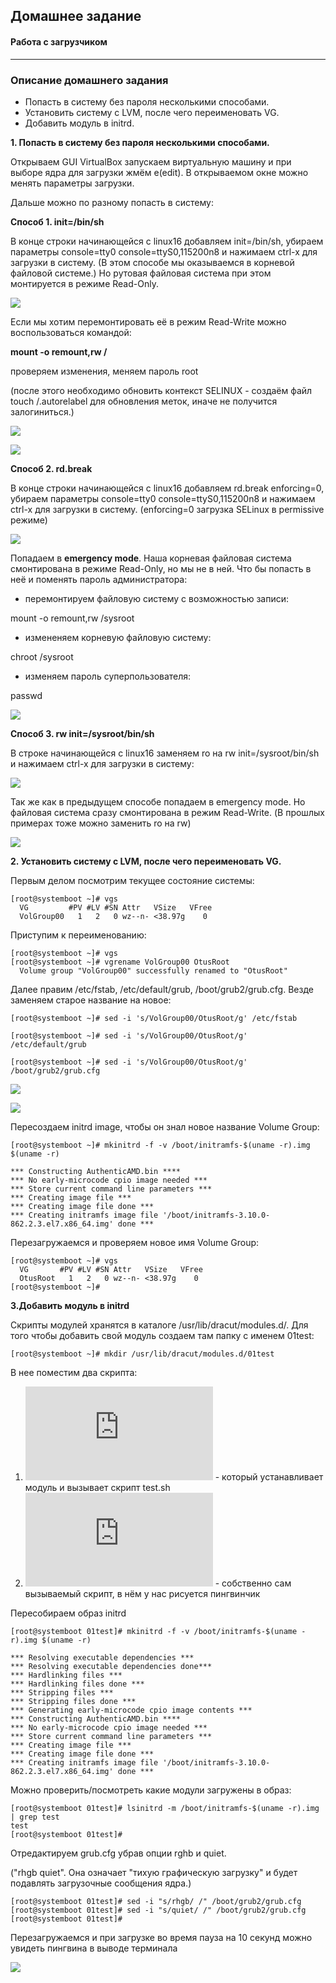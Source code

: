 
## Домашнее задание  

#### Работа с загрузчиком


---

### Описание домашнего задания

* Попасть в систему без пароля несколькими способами.
* Установить систему с LVM, после чего переименовать VG.
* Добавить модуль в initrd.



**1. Попасть в систему без пароля несколькими способами.**

Открываем GUI VirtualBox запускаем виртуальную машину и при выборе ядра для загрузки жмём e(edit). В открываемом окне можно менять параметры загрузки.

Дальше можно по разному попасть в систему:

**Способ 1. init=/bin/sh**

В конце строки начинающейся с linux16 добавляем init=/bin/sh, убираем параметры console=tty0 console=ttyS0,115200n8 и нажимаем сtrl-x для загрузки в систему. 
(В этом способе мы оказываемся в корневой файловой системе.) 
Но рутовая файловая система при этом монтируется в режиме Read-Only. 

![](https://github.com/buravtsovpavel/OTUS-homeworks/blob/master/07-boot-grub2/screenshots/1_1.jpg)

Если мы хотим перемонтировать её в режим Read-Write можно воспользоваться командой:

**mount -o remount,rw /**

проверяем изменения, меняем пароль root

(после этого необходимо обновить контекст SELINUX - создаём файл touch /.autorelabel для обновления меток, иначе не получится залогиниться.)

![](https://github.com/buravtsovpavel/OTUS-homeworks/blob/master/07-boot-grub2/screenshots/1_2.jpg)

![](https://github.com/buravtsovpavel/OTUS-homeworks/blob/master/07-boot-grub2/screenshots/1_3.jpg)


**Способ 2. rd.break**

В конце строки начинающейся с linux16 добавляем rd.break enforcing=0, убираем параметры console=tty0 console=ttyS0,115200n8 и нажимаем сtrl-x для загрузки в систему. 
(enforcing=0 загрузка SELinux в permissive режиме)

![](https://github.com/buravtsovpavel/OTUS-homeworks/blob/master/07-boot-grub2/screenshots/rd.jpg)

Попадаем в **emergency mode**. Наша корневая файловая система смонтирована в режиме Read-Only, но мы не в ней. Что бы попасть в неё и поменять пароль администратора:

* перемонтируем файловую систему с возможностью записи:

mount -o remount,rw /sysroot 

* измененяем корневую файловую систему:

chroot /sysroot

* изменяем пароль суперпользователя:

passwd


![](https://github.com/buravtsovpavel/OTUS-homeworks/blob/master/07-boot-grub2/screenshots/rd_3.jpg)



**Способ 3. rw init=/sysroot/bin/sh**

В строке начинающейся с linux16 заменяем ro на rw init=/sysroot/bin/sh и нажимаем сtrl-x
для загрузки в систему:

![](https://github.com/buravtsovpavel/OTUS-homeworks/blob/master/07-boot-grub2/screenshots/1_3_2.jpg)

Так же как в предыдущем способе попадаем в emergency mode. Но файловая система сразу
смонтирована в режим Read-Write.  (В прошлых примерах тоже можно заменить ro на rw)

![](https://github.com/buravtsovpavel/OTUS-homeworks/blob/master/07-boot-grub2/screenshots/1_3_4%20!%203%20%D1%81%D0%BF%D0%BE%D1%81%D0%BE%D0%B1.jpg)


**2. Установить систему с LVM, после чего переименовать VG.**

Первым делом посмотрим текущее состояние системы:

```
[root@systemboot ~]# vgs
  VG         #PV #LV #SN Attr   VSize   VFree
  VolGroup00   1   2   0 wz--n- <38.97g    0 
```
Приступим к переименованию:

```
[root@systemboot ~]# vgs
[root@systemboot ~]# vgrename VolGroup00 OtusRoot
  Volume group "VolGroup00" successfully renamed to "OtusRoot"
```
Далее правим /etc/fstab, /etc/default/grub, /boot/grub2/grub.cfg. Везде заменяем старое
название на новое: 

```
[root@systemboot ~]# sed -i 's/VolGroup00/OtusRoot/g' /etc/fstab

[root@systemboot ~]# sed -i 's/VolGroup00/OtusRoot/g' /etc/default/grub

[root@systemboot ~]# sed -i 's/VolGroup00/OtusRoot/g' /boot/grub2/grub.cfg
```
![](https://github.com/buravtsovpavel/OTUS-homeworks/blob/master/07-boot-grub2/screenshots/2_3(%D1%81%D1%82%D0%B0%D0%BB%D0%BE).jpg)

![](https://github.com/buravtsovpavel/OTUS-homeworks/blob/master/07-boot-grub2/screenshots/2_5(%D1%81%D1%82%D0%B0%D0%BB%D0%BE).jpg)


Пересоздаем initrd image, чтобы он знал новое название Volume Group:

```
[root@systemboot ~]# mkinitrd -f -v /boot/initramfs-$(uname -r).img $(uname -r)

*** Constructing AuthenticAMD.bin ****
*** No early-microcode cpio image needed ***
*** Store current command line parameters ***
*** Creating image file ***
*** Creating image file done ***
*** Creating initramfs image file '/boot/initramfs-3.10.0-862.2.3.el7.x86_64.img' done ***
```
Перезагружаемся и проверяем новое имя Volume Group:

```
[root@systemboot ~]# vgs
  VG       #PV #LV #SN Attr   VSize   VFree
  OtusRoot   1   2   0 wz--n- <38.97g    0 
[root@systemboot ~]# 
```


**3.Добавить модуль в initrd**

Скрипты модулей хранятся в каталоге /usr/lib/dracut/modules.d/. Для того чтобы добавить свой модуль создаем там папку с именем 01test:

```
[root@systemboot ~]# mkdir /usr/lib/dracut/modules.d/01test
```
В нее поместим два скрипта:

1. ![module-setup.sh](https://github.com/buravtsovpavel/OTUS-homeworks/blob/master/07-boot-grub2/module-setup.sh) - который устанавливает модуль и вызывает скрипт test.sh
2. ![test.sh](https://github.com/buravtsovpavel/OTUS-homeworks/blob/master/07-boot-grub2/test.sh) - собственно сам вызываемый скрипт, в нём у нас рисуется пингвинчик

Пересобираем образ initrd

```
[root@systemboot 01test]# mkinitrd -f -v /boot/initramfs-$(uname -r).img $(uname -r)

*** Resolving executable dependencies ***
*** Resolving executable dependencies done***
*** Hardlinking files ***
*** Hardlinking files done ***
*** Stripping files ***
*** Stripping files done ***
*** Generating early-microcode cpio image contents ***
*** Constructing AuthenticAMD.bin ****
*** No early-microcode cpio image needed ***
*** Store current command line parameters ***
*** Creating image file ***
*** Creating image file done ***
*** Creating initramfs image file '/boot/initramfs-3.10.0-862.2.3.el7.x86_64.img' done ***

```
Можно проверить/посмотреть какие модули загружены в образ:

```
[root@systemboot 01test]# lsinitrd -m /boot/initramfs-$(uname -r).img | grep test
test
[root@systemboot 01test]# 
```

Отредактируем grub.cfg убрав опции rghb и quiet.

("rhgb quiet". Она означает "тихую графическую загрузку" и будет подавлять загрузочные сообщения ядра.)

```
[root@systemboot 01test]# sed -i "s/rhgb/ /" /boot/grub2/grub.cfg
[root@systemboot 01test]# sed -i "s/quiet/ /" /boot/grub2/grub.cfg
[root@systemboot 01test]# 
```

Перезагружаемся и при загрузке во время  пауза на 10 секунд можно увидеть пингвина в выводе
терминала

![](https://github.com/buravtsovpavel/OTUS-homeworks/blob/master/07-boot-grub2/screenshots/3_2.jpg)










